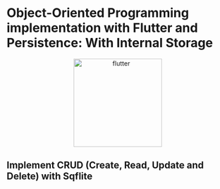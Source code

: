 # Object-Oriented Programming implementation with Flutter and Persistence: With Internal Storage
<div align= "center">
<img align="center" alt="flutter"
     height="200"
     src="https://img.shields.io/badge/Flutter-61bde8?&logo=flutter&logoColor=237acc">
</div>

## Implement CRUD (Create, Read, Update and Delete) with Sqflite
